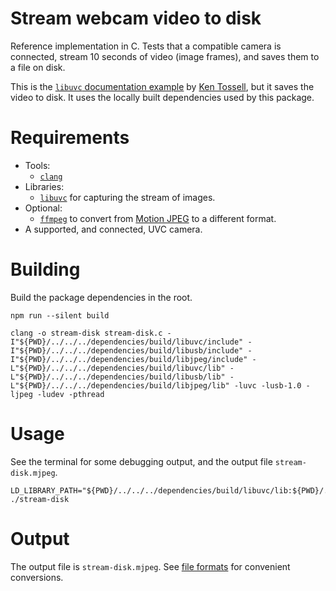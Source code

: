 # Stream webcam video to disk

Reference implementation in C. Tests that a compatible camera is connected, stream 10 seconds of video (image frames), and saves them to a file on disk.

This is the [`libuvc` documentation example](https://ken.tossell.net/libuvc/doc/) by [Ken Tossell](https://ken.tossell.net/), but it saves the video to disk. It uses the locally built dependencies used by this package.

# Requirements

- Tools:
  - [`clang`](https://clang.llvm.org/)
- Libraries:
  - [`libuvc`](https://ken.tossell.net/libuvc/) for capturing the stream of images.
- Optional:
  - [`ffmpeg`](https://ffmpeg.org/) to convert from [Motion JPEG](https://en.wikipedia.org/wiki/Motion_JPEG) to a different format.
- A supported, and connected, UVC camera.

# Building

Build the package dependencies in the root.

```shell
npm run --silent build
```

```shell
clang -o stream-disk stream-disk.c -I"${PWD}/../../../dependencies/build/libuvc/include" -I"${PWD}/../../../dependencies/build/libusb/include" -I"${PWD}/../../../dependencies/build/libjpeg/include" -L"${PWD}/../../../dependencies/build/libuvc/lib" -L"${PWD}/../../../dependencies/build/libusb/lib" -L"${PWD}/../../../dependencies/build/libjpeg/lib" -luvc -lusb-1.0 -ljpeg -ludev -pthread
```

# Usage

See the terminal for some debugging output, and the output file `stream-disk.mjpeg`.

```shell
LD_LIBRARY_PATH="${PWD}/../../../dependencies/build/libuvc/lib:${PWD}/../../../dependencies/build/libjpeg/lib" ./stream-disk
```

# Output

The output file is `stream-disk.mjpeg`. See [file formats](../../README.md#file-formats) for convenient conversions.

